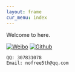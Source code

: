 ```yaml
---
layout: frame
cur_menu: index
---
```

Welcome to here.

[![Weibo](http://t.qq.com/favicon.ico)](http://t.qq.com/nofree)
[![Github](http://github.com/favicon.ico)](http://github.com/nofree5th)

    QQ: 307831078
    Email: nofree5th@qq.com
